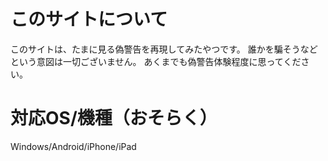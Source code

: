 # このサイトについて
このサイトは、たまに見る偽警告を再現してみたやつです。
誰かを騙そうなどという意図は一切ございません。
あくまでも偽警告体験程度に思ってください。
# 対応OS/機種（おそらく）
Windows/Android/iPhone/iPad
